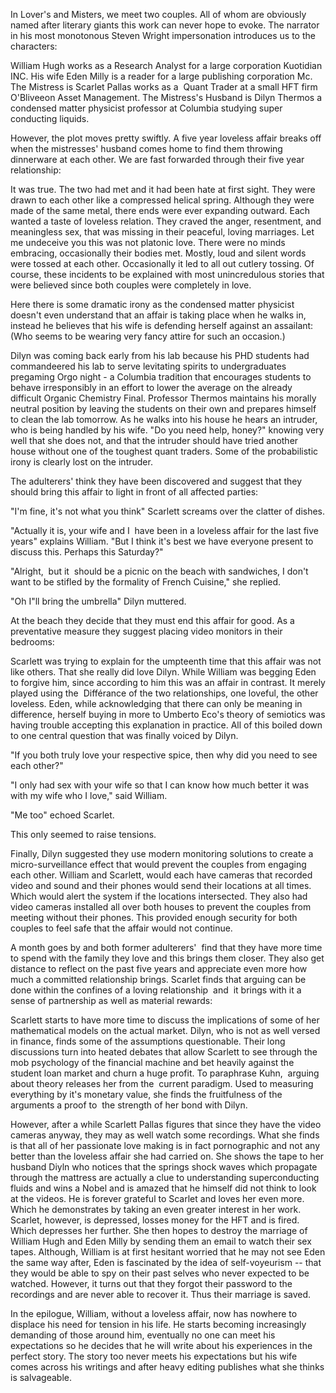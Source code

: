 <span class="c1">In Lover's and Misters, we meet two couples. All of whom are obviously named after literary giants this work can never hope to evoke. The narrator in his most monotonous Steven Wright impersonation introduces us to the characters: </span>

<span class="c1"></span>

<span class="c1 c2">William Hugh works as a Research Analyst for a large corporation Kuotidian INC. His wife Eden Milly is a reader for a large publishing corporation Mc. The Mistress is Scarlet Pallas works as a  Quant Trader at a small HFT firm O'Bliveeon Asset Management. The Mistress's Husband is Dilyn Thermos a condensed matter physicist professor at Columbia studying super conducting liquids. </span>

<span class="c1">​However, the plot moves pretty swiftly. A five year loveless affair breaks off when the mistresses' husband comes home to find them throwing dinnerware at each other. We are fast forwarded through their five year relationship:</span>

<span class="c1 c2">It was true. The two had met and it had been hate at first sight. They were drawn to each other like a compressed helical spring. Although they were made of the same metal, there ends were ever expanding outward. Each wanted a taste of loveless relation. They craved the anger, resentment, and meaningless sex, that was missing in their peaceful, loving marriages. Let me undeceive you this was not platonic love. There were no minds embracing, occasionally their bodies met. Mostly, loud and silent words were tossed at each other. Occasionally it led to all out cutlery tossing. </span><span class="c1 c2 c4">Of course, these incidents to be explained with most unincredulous stories that were believed since both couples were completely in love. </span>

<span class="c1">Here there is some dramatic irony as the condensed matter physicist doesn't even understand that an affair is taking place when he walks in, instead he believes that his wife is defending herself against an assailant: (Who seems to be wearing very fancy attire for such an occasion.)</span>

<span class="c1 c2">Dilyn was coming back early from his lab because his PHD students had commandeered his lab to serve levitating spirits to undergraduates pregaming Orgo night - a Columbia tradition that encourages students to behave irresponsibly in an effort to lower the average on the already difficult Organic Chemistry Final. Professor Thermos maintains his morally neutral position by leaving the students on their own and prepares himself to clean the lab tomorrow. As he walks into his house he hears an intruder, who is being handled by his wife. "Do you need help, honey?" knowing very well that she does not, and that the intruder should have tried another house without one of the toughest quant traders. Some of the probabilistic irony is clearly lost on the intruder. </span>

<span class="c1">The adulterers' think they have been discovered and suggest that they should bring this affair to light in front of all affected parties:</span>

<span class="c1 c2">"I'm fine, it's not what you think" Scarlett screams over the clatter of dishes.</span>

<span class="c1 c2">"Actually it is, your wife and I  have been in a loveless affair for the last five years" explains William. "But I think it's best we have everyone present to discuss this. Perhaps this Saturday?"</span>

<span class="c1 c2">"Alright,  but it  should be a picnic on the beach with sandwiches, I don't want to be stifled by the formality of French Cuisine," she replied.</span>

<span class="c1 c2">"Oh I"ll bring the umbrella" Dilyn muttered.</span>

<span class="c1 c2"></span>

<span class="c1 c2">​</span><span class="c1">At the beach they decide that they must end this affair for good. As a preventative measure they suggest placing video monitors in their bedrooms:</span>

<span class="c1 c2">Scarlett was trying to explain for the umpteenth time that this affair was not like others. That she really did love Dilyn. While William was begging Eden to forgive him, since according to him this was an affair in contrast. It merely played using the  Différance of the two relationships, one loveful, the other loveless. Eden, while acknowledging that there can only be meaning in difference, herself buying in more to Umberto Eco's theory of semiotics was having trouble accepting this explanation in practice. All of this boiled down to one central question that was finally voiced by Dilyn.</span>

<span class="c1 c2">"If you both truly love your respective spice, then why did you need to see each other?"</span>

<span class="c1 c2">"I only had sex with your wife so that I can know how much better it was with my wife who I love," said William.</span>

<span class="c1 c2">"Me too" echoed Scarlet.</span>

<span class="c1 c2">This only seemed to raise tensions.</span>

<span class="c1 c2">Finally, Dilyn suggested they use modern monitoring solutions to create a micro-surveillance effect that would prevent the couples from engaging each other. William and Scarlett, would each have cameras that recorded video and sound and their phones would send their locations at all times. Which would alert the system if the locations intersected. They also had video cameras installed all over both houses to prevent the couples from meeting without their phones. This provided enough security for both couples to feel safe that the affair would not continue.</span>

<span class="c1 c2"></span>

<span class="c1">A month goes by and both former adulterers'  find that they have more time to spend with the family they love and this brings them closer. They also get distance to reflect on the past five years and appreciate even more how much a committed relationship brings. Scarlet finds that arguing can be done within the confines of a loving relationship  and  it brings with it a sense of partnership as well as material rewards:</span>

<span class="c1 c2">Scarlett starts to have more time to discuss the implications of some of her mathematical models on the actual market. Dilyn, who is not as well versed in finance, finds some of the assumptions questionable. Their long discussions turn into heated debates that allow Scarlett to see through the mob psychology of the financial machine and bet heavily against the student loan market and churn a huge profit. To paraphrase Kuhn,  arguing about theory releases her from the  current paradigm. Used to measuring everything by it's monetary value, she finds the fruitfulness of the arguments a proof to  the strength of her bond with Dilyn. </span>

<span class="c1 c2"></span>

<span class="c1">However, after a while Scarlett Pallas figures that since they have the video cameras anyway, they may as well watch some recordings. What she finds is that all of her passionate love making is in fact pornographic and not any better than the loveless affair she had carried on. She shows the tape to her husband Diyln who notices that the springs shock waves which propagate through the mattress are actually a clue to understanding superconducting fluids and wins a Nobel and is amazed that he himself did not think to look at the videos. He is forever grateful to Scarlet and loves her even more. Which he demonstrates by taking an even greater interest in her work. Scarlet, however, is depressed, losses money for the HFT and is fired. Which depresses her further. She then hopes to destroy the marriage of William Hugh and Eden Milly by sending them an email to watch their sex tapes. Although, William is at first hesitant worried that he may not see Eden the same way after, Eden is fascinated by the idea of self-voyeurism -- that they would be able to spy on their past selves who never expected to be watched. However, it turns out that they forgot their password to the recordings and are never able to recover it. Thus their marriage is saved.</span>

<span class="c1"></span>

<span class="c1">In the epilogue, William, without a loveless affair, now has nowhere to displace his need for tension in his life. He starts becoming increasingly demanding of those around him, eventually no one can meet his expectations so he decides that he will write about his experiences in the perfect story. The story too never meets his expectations but his wife comes across his writings and after heavy editing publishes what she thinks is salvageable.  </span>

<span class="c6"></span>
